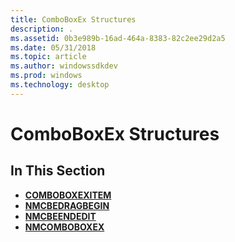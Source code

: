 ```yaml
---
title: ComboBoxEx Structures
description: .
ms.assetid: 0b3e989b-16ad-464a-8383-82c2ee29d2a5
ms.date: 05/31/2018
ms.topic: article
ms.author: windowssdkdev
ms.prod: windows
ms.technology: desktop
---
```


# ComboBoxEx Structures

## In This Section

-   [**COMBOBOXEXITEM**](/windows/win32/Commctrl/ns-commctrl-tagcomboboxexitema?branch=master)
-   [**NMCBEDRAGBEGIN**](/windows/win32/Commctrl/ns-commctrl-nmcbedragbegina?branch=master)
-   [**NMCBEENDEDIT**](/windows/win32/Commctrl/ns-commctrl-nmcbeendedita?branch=master)
-   [**NMCOMBOBOXEX**](/windows/win32/Commctrl/ns-commctrl-nmcomboboxexa?branch=master)

 

 




